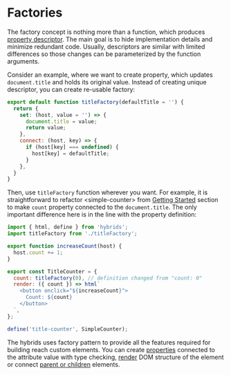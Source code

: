 # Factories

The factory concept is nothing more than a function, which produces [property descriptor](descriptors.md). The main goal is to hide implementation details and minimize redundant code. Usually, descriptors are similar with limited differences so those changes can be parameterized by the function arguments.

Consider an example, where we want to create property, which updates `document.title` and holds its original value. Instead of creating unique descriptor, you can create re-usable factory:

```javascript
export default function titleFactory(defaultTitle = '') {
  return {
    set: (host, value = '') => {
      document.title = value;
      return value;
    },
    connect: (host, key) => {
      if (host[key] === undefined) {
        host[key] = defaultTitle;
      }
    },
  }
}
```

Then, use `titleFactory` function wherever you want. For example, it is straightforward to refactor &lt;simple-counter&gt; from [Getting Started](../README.md) section to make `count` property connected to the `document.title`. The only important difference here is in the line with the property definition:

```javascript
import { html, define } from 'hybrids';
import titleFactory from './titleFactory';

export function increaseCount(host) {
  host.count += 1;
}

export const TitleCounter = {
  count: titleFactory(0), // definition changed from "count: 0"
  render: ({ count }) => html`
    <button onclick="${increaseCount}">
      Count: ${count}
    </button>
  `,
};

define('title-counter', SimpleCounter);
```

The hybrids uses factory pattern to provide all the features required for building reach custom elements. You can create [properties](../built-in-factories/property.md) connected to the attribute value with type checking, [render](../built-in-factories/render.md) DOM structure of the element or connect [parent or children](../built-in-factories/parent-children.md) elements.